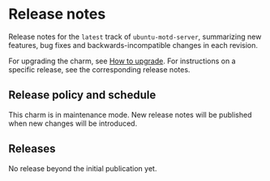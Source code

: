 # Release notes

Release notes for the `latest` track of `ubuntu-motd-server`, summarizing new features,
bug fixes and backwards-incompatible changes in each revision.

For upgrading the charm, see [How to upgrade](../how-to/upgrade.md).
For instructions on a specific release, see the corresponding release notes.

## Release policy and schedule

This charm is in maintenance mode. New release notes will be published when new changes will be introduced.

## Releases

No release beyond the initial publication yet.
